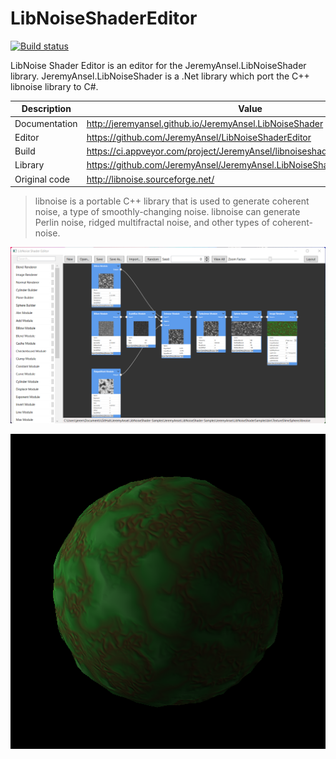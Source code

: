 # LibNoiseShaderEditor

[![Build status](https://ci.appveyor.com/api/projects/status/x6kgvc2qmm0w5fpv/branch/main?svg=true)](https://ci.appveyor.com/project/JeremyAnsel/libnoiseshadereditor/branch/main)

LibNoise Shader Editor is an editor for the JeremyAnsel.LibNoiseShader library.
JeremyAnsel.LibNoiseShader is a .Net library which port the C++ libnoise library to C#.

Description     | Value
----------------|----------------
Documentation   | http://jeremyansel.github.io/JeremyAnsel.LibNoiseShader
Editor          | https://github.com/JeremyAnsel/LibNoiseShaderEditor
Build           | https://ci.appveyor.com/project/JeremyAnsel/libnoiseshadereditor/branch/main
Library         | https://github.com/JeremyAnsel/JeremyAnsel.LibNoiseShader
Original code   | http://libnoise.sourceforge.net/

> libnoise is a portable C++ library that is used to generate coherent noise, a type of smoothly-changing noise. libnoise can generate Perlin noise, ridged multifractal noise, and other types of coherent-noise.


![LibNoiseShaderEditor-TextureSlimeSphere](Images/LibNoiseShaderEditor-TextureSlimeSphere.png)

![LibNoiseShaderEditor-TextureSlime3D](Images/LibNoiseShaderEditor-TextureSlime3D.png)
